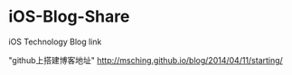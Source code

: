 # iOS-Blog-Share
iOS Technology Blog link

"github上搭建博客地址"
http://msching.github.io/blog/2014/04/11/starting/